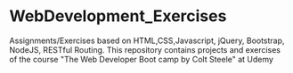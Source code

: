 # WebDevelopment_Exercises
Assignments/Exercises based on HTML,CSS,Javascript, jQuery, Bootstrap, NodeJS, RESTful Routing. This repository contains projects and exercises of the course "The Web Developer Boot camp by Colt Steele" at Udemy
